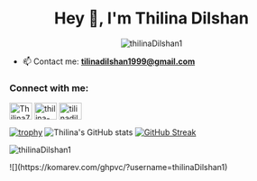 <h1 align="center">Hey 👋, I'm Thilina Dilshan</h1>

<p></p><p></p>
<div align="center">
  <img src="https://komarev.com/ghpvc/?username=thilinaDilshan1&style=for-the-badge&color=blueviolet" alt="thilinaDilshan1" />
</div>
<p></p><p></p>

- 📫 Contact me: **tilinadilshan1999@gmail.com**

<h3 align="left">Connect with me:</h3>
<p align="left">
<a href="https://twitter.com/Thilina75704889?s=09" target="blank"><img align="center" src="https://raw.githubusercontent.com/rahuldkjain/github-profile-readme-generator/master/src/images/icons/Social/twitter.svg" alt="Thilina75704889" height="30" width="40" /></a>
<a href="https://www.linkedin.com/in/thilina-dilshan-b4bb8920a/" target="blank"><img align="center" src="https://raw.githubusercontent.com/rahuldkjain/github-profile-readme-generator/master/src/images/icons/Social/linked-in-alt.svg" alt="thilina-dilshan-b4bb8920a" height="30" width="40" /></a>
<a href="tilinadilshan1999@gmail.com" target="blank"><img align="center" src="https://img.icons8.com/color/344/gmail-new.png" alt="tilinadilshan1999@gmail.com" height="30" width="40" /></a>
</p>

 
<!--
**thilinaDilshan1/thilinaDilshan1** is a ✨ _special_ ✨ repository because its `README.md` (this file) appears on your GitHub profile.

Here are some ideas to get you started:

- 🔭 I’m currently working on ...
- 🌱 I’m currently learning ...
- 👯 I’m looking to collaborate on ...
- 🤔 I’m looking for help with ...
- 💬 Ask me about ...
- 📫 How to reach me: ...
- 😄 Pronouns: ...
- ⚡ Fun fact: ...
-->
[![trophy](https://github-profile-trophy.vercel.app/?username=thilinaDilshan1&theme=onedark)](https://github.com/ryo-ma/github-profile-trophy)
![Thilina's GitHub stats](https://github-readme-stats.vercel.app/api?username=thilinaDilshan1&show_icons=true&theme=radical)
[![GitHub Streak](http://github-readme-streak-stats.herokuapp.com?user=thilinaDilshan1&theme=radical&date_format=M%20j%5B%2C%20Y%5D)](https://git.io/streak-stats)
<p></p>
<img align="center" src="https://github-readme-stats.vercel.app/api/top-langs?username=thilinaDilshan1&show_icons=true&theme=dracula&locale=en&layout=compact&hide_border=true" alt="thilinaDilshan1" />    
<p></p>
<p>
![](https://komarev.com/ghpvc/?username=thilinaDilshan1)

